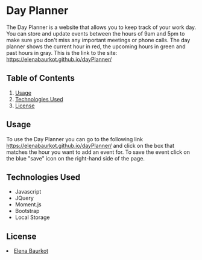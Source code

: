 # Day Planner
The Day Planner is a website that allows you to keep track of your work day. You can store and update events between the hours of 9am and 5pm to make sure you don't miss any important meetings or phone calls. The day planner shows the current hour in red, the upcoming hours in green and past hours in gray. This is the link to the site: https://elenabaurkot.github.io/dayPlanner/

## Table of Contents
<ol>
    <li><a href="#usage">Usage</a></li>
    <li><a href="#technologies">Technologies Used</a></li>
    <li><a href="#license">License</a></li>
</ol>

## Usage 
<a name="usage"></a>
To use the Day Planner you can go to the following link https://elenabaurkot.github.io/dayPlanner/ and click on the box that matches the hour you want to add an event for. To save the event click on the blue "save" icon on the right-hand side of the page. 

## Technologies Used
 <a name="technologies"></a>
<ul>
    <li>Javascript</li>
    <li>JQuery</li>
    <li>Moment.js</li>
    <li>Bootstrap</li>
    <li>Local Storage</li>
</ul>

## License 
<a name="license"></a>
   <a href="https://github.com/elenabaurkot" target ="_blank" ><li>Elena Baurkot</li></a>
